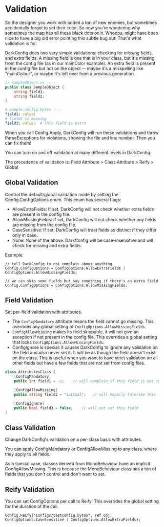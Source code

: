 # Validation

So the designer you work with added a ton of new enemies, but sometimes accidentally forgot to set their color.  So now you're wondering why sometimes the map has all these black dots on it.  Whoops, might have been nice to have a big old error pointing this subtle bug out!  That's what validation is for.

DarkConfig does two very simple validations:  checking for *missing* fields, and *extra* fields.  A missing field is one that is in your class, but it's missing from the config file (as in our mainColor example).  An extra field is present in the config file but not on the object -- maybe it's a misspelling like "mainColour", or maybe it's left over from a previous generation.

```C#
// SampleObject.cs ----
public class SampleObject {
    string field1;
    string field2;
}
```
```yaml
# sample_config.bytes ----
field1: value1
# field2 is missing
field3: value3  # this field is extra
```

When you call Config.Apply, DarkConfig will run these validations and throw ParseExceptions for violations, showing the file and line number.  Then you can fix them!

You can turn on and off validation at many different levels in DarkConfig.

The precedence of validation is:  Field Attribute > Class Attribute > Reify > Global

## Global Validation

Control the default/global validation mode by setting the Config.ConfigOptions enum.  This enum has several flags:

* AllowExtraFields: If set, DarkConfig will not check whether extra fields are present in the config file.
* AllowMissingFields: If set, DarkConfig will not check whether any fields are missing from the config file.
* CaseSensitive: If set, DarkConfig will treat fields as distinct if they differ only in case.
* None: None of the above.  DarkConfig will be case-insensitive and will check for missing and extra fields.

Example:
    
    // tell DarkConfig to not complain about anything
    Config.ConfigOptions = ConfigOptions.AllowExtraFields | ConfigOptions.AllowMissingFields;

    // we can skip some fields but say something if there's an extra field
    Config.ConfigOptions = ConfigOptions.AllowMissingFields;

## Field Validation

Set per-field validation with attributes.

* The `ConfigMandatory` attribute means the field cannot go missing.  This overrides any global setting of `ConfigOptions.AllowMissingFields`.
* `ConfigAllowMissing` makes its field skippable, it will not give an exception if not present in the config file.  This overrides a global setting that lacks `ConfigOptions.AllowMissingFields`.
* ConfigIgnore is special: it causes DarkConfig to ignore any validation on the field and _also_ never set it.  It will be as though the field doesn't exist on the class.  This is useful when you want to have strict validation on all other fields but have a few fields that are not set from config files.


```C#
class AttributesClass {
    [ConfigMandatory]
    public int field1 = -1;    // will complain if this field is not in config

    [ConfigAllowMissing]
    public string field2 = "initial";   // will happily tolerate this field being missing

    [ConfigIgnore]
    public bool field3 = false;    // will not set this field
}
```

## Class Validation

Change DarkConfig's validation on a per-class basis with attributes.

You can apply ConfigMandatory or ConfigAllowMissing to any class, where they apply to all fields.

As a special case, classes derived from MonoBehaviour have an implicit ConfigAllowMissing.  This is because the MonoBehaviour class has a ton of fields that you don't control and don't want to set.


## Reify Validation

You can set ConfigOptions per call to Reify.  This overrides the global setting for the duration of the call.

    Config.Reify("Configs/testconfig.bytes", ref obj, ConfigOptions.CaseSensitive | ConfigOptions.AllowExtraFields);

